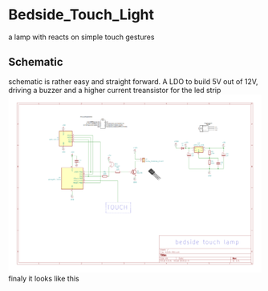 # Bedside_Touch_Light
a lamp with reacts on simple touch gestures
## Schematic
schematic is rather easy and straight forward. A LDO to build 5V out of 12V, driving a buzzer and a higher current treansistor for the led strip
![Schematic](schematic.png)
finaly it looks like this
